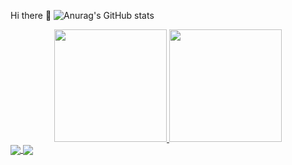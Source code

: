  Hi there 👋
  ![Anurag's GitHub stats](https://github-readme-stats.vercel.app/api?username=GuilhermeAntonio&show_icons=true&theme=radical)

<div align="center">
  <a href="https://github.com/GuilhermeAntonio">

  <img height="180em" src="https://github-readme-stats.vercel.app/api?username=GuilhermeAntonio&show_icons=true&theme=dracula&include_all_commits=true&count_private=true"/>
  <img height="180em" src="https://github-readme-stats.vercel.app/api/top-langs/?username=GuilhermeAntonio&layout=compact&langs_count=7&theme=dracula"/>
</div>
 
 
 <a href="https://github.com/GuilhermeAntonio/github-readme-stats">
  <img align="center" src="https://github-readme-stats.vercel.app/api/pin/?username=GuilhermeAntonio&repo=github-readme-stats" />
</a>
<a href="https://github.com/GuilhermeAntonio/convoychat">
  <img align="center" src="https://github-readme-stats.vercel.app/api/pin/?username=GuilhermeAntonio&repo=convoychat" />
</a>
<!--
**GuilhermeAntonio/GuilhermeAntonio** is a ✨ _special_ ✨ repository because its `README.md` (this file) appears on your GitHub profile.

Here are some ideas to get you started:

- 🔭 I’m currently working on ...
- 🌱 I’m currently learning ...
- 👯 I’m looking to collaborate on ...
- 🤔 I’m looking for help with ...
- 💬 Ask me about ...
- 📫 How to reach me: ...
- 😄 Pronouns: ...
- ⚡ Fun fact: ...
-->

